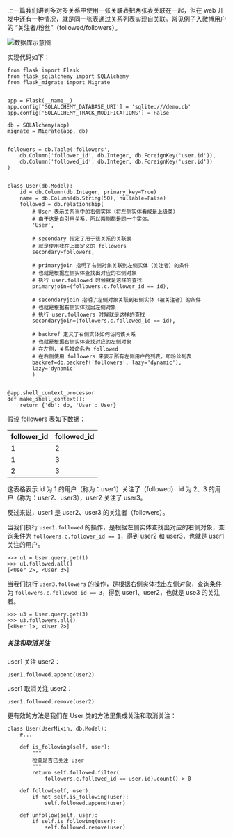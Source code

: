 上一篇我们讲到多对多关系中使用一张关联表把两张表关联在一起，但在 web 开发中还有一种情况，就是同一张表通过关系列表实现自关联。常见例子入微博用户的 “关注者/粉丝”（followed/followers）。

![数据库示意图](https://upload-images.jianshu.io/upload_images/2070024-9f062c00ff078a24.png?imageMogr2/auto-orient/strip%7CimageView2/2/w/1240)

实现代码如下：
```
from flask import Flask
from flask_sqlalchemy import SQLAlchemy
from flask_migrate import Migrate


app = Flask(__name__)
app.config['SQLALCHEMY_DATABASE_URI'] = 'sqlite:///demo.db'
app.config['SQLALCHEMY_TRACK_MODIFICATIONS'] = False

db = SQLAlchemy(app)
migrate = Migrate(app, db)


followers = db.Table('followers',
    db.Column('follower_id', db.Integer, db.ForeignKey('user.id')),
    db.Column('followed_id', db.Integer, db.ForeignKey('user.id'))
)


class User(db.Model):
    id = db.Column(db.Integer, primary_key=True)
    name = db.Column(db.String(50), nullable=False)
    followed = db.relationship(
        # User 表示关系当中的右侧实体（将左侧实体看成是上级类）
        # 由于这是自引用关系，所以两侧都是同一个实体。
        'User', 

        # secondary 指定了用于该关系的关联表
        # 就是使用我在上面定义的 followers
        secondary=followers,

        # primaryjoin 指明了右侧对象关联到左侧实体（关注者）的条件 
        # 也就是根据左侧实体查找出对应的右侧对象
        # 执行 user.followed 时候就是这样的查找
        primaryjoin=(followers.c.follower_id == id),

        # secondaryjoin 指明了左侧对象关联到右侧实体（被关注者）的条件 
        # 也就是根据右侧实体找出左侧对象
        # 执行 user.followers 时候就是这样的查找
        secondaryjoin=(followers.c.followed_id == id),

        # backref 定义了右侧实体如何访问该关系
        # 也就是根据右侧实体查找对应的左侧对象
        # 在左侧，关系被命名为 followed
        # 在右侧使用 followers 来表示所有左侧用户的列表，即粉丝列表
        backref=db.backref('followers', lazy='dynamic'), 
        lazy='dynamic'
        )


@app.shell_context_processor
def make_shell_context():
    return {'db': db, 'User': User}
```

假设 followers 表如下数据：

|  follower_id   |  followed_id  |
| ------ | ------ |
|  1  |  2  | 
|  1  |  3  | 
|  2  |  3  | 

这表格表示 id 为 1 的用户（称为：user1）关注了（followed） id 为 2、3 的用户（称为：user2、user3），user2 关注了 user3。

反过来说，user1 是 user2、user3 的关注者（followers）。

当我们执行 ``user1.followed`` 的操作，是根据左侧实体查找出对应的右侧对象，查询条件为 ``followers.c.follower_id == 1``，得到 user2 和 user3，也就是 user1 关注的用户。

```
>>> u1 = User.query.get(1)
>>> u1.followed.all()
[<User 2>, <User 3>]
```

当我们执行 ``user3.followers`` 的操作，是根据右侧实体找出左侧对象，查询条件为 ``followers.c.followed_id == 3``，得到 user1、user2，也就是 use3 的关注者。

```
>>> u3 = User.query.get(3)
>>> u3.followers.all()
[<User 1>, <User 2>]
```


##### 关注和取消关注

user1 关注 user2：
```
user1.followed.append(user2)
```

user1 取消关注 user2：
```
user1.followed.remove(user2)
```

更有效的方法是我们在 User 类的方法里集成关注和取消关注：
```
class User(UserMixin, db.Model):
    #...

    def is_following(self, user):
        """
        检查是否已关注 user
        """
        return self.followed.filter(
            followers.c.followed_id == user.id).count() > 0

    def follow(self, user):
        if not self.is_following(user):
            self.followed.append(user)

    def unfollow(self, user):
        if self.is_following(user):
            self.followed.remove(user)
```
